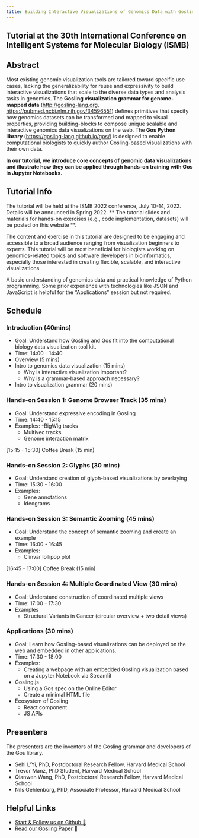 ```yaml
---
title: Building Interactive Visualizations of Genomics Data with Gosling 
---
```

## Tutorial at the 30th International Conference on Intelligent Systems for Molecular Biology (ISMB)

## Abstract
Most existing genomic visualization tools are tailored toward specific use cases, lacking the generalizability for reuse and expressivity to build interactive visualizations that scale to the diverse data types and analysis tasks in genomics. The **Gosling visualization grammar for genome-mapped data** (http://gosling-lang.org, https://pubmed.ncbi.nlm.nih.gov/34596551) defines primitives that specify how genomics datasets can be transformed and mapped to visual properties, providing building-blocks to compose unique scalable and interactive genomics data visualizations on the web. 
The **Gos Python library** (https://gosling-lang.github.io/gos/) is designed to enable computational biologists to quickly author Gosling-based visualizations with their own data. 

**In our tutorial, we introduce core concepts of genomic data visualizations and illustrate how they can be applied through hands-on training with Gos in Jupyter Notebooks.**

## Tutorial Info
The tutorial will be held at the ISMB 2022 conference, July 10-14, 2022. Details will be announced in Spring 2022.
** The tutorial slides and materials for hands-on exercises (e.g., code implementation, datasets) will be posted on this website **.


The content and exercise in this tutorial are designed to be engaging and accessible to a broad audience ranging from visualization beginners to experts. 
This tutorial will be most beneficial for biologists working on genomics-related topics and software developers in bioinformatics, 
especially those interested in creating flexible, scalable, and interactive visualizations.

A basic understanding of genomics data and practical knowledge of Python programming. Some prior experience with technologies like JSON and JavaScript is helpful for the “Applications” session but not required.


## Schedule

### Introduction (40mins)
- Goal: Understand how Gosling and Gos fit into the computational biology data visualization tool kit.
- Time: 14:00 - 14:40 
- Overview (5 mins)
- Intro to genomics data visualization (15 mins)
    - Why is interactive visualization important?
    - Why is a grammar-based approach necessary?
- Intro to visualization grammar (20 mins)

### Hands-on Session 1: Genome Browser Track (35 mins)
- Goal: Understand expressive encoding in Gosling
- Time: 14:40 - 15:15
- Examples: 
    -BigWig tracks
    - Multivec tracks
    - Genome interaction matrix

[15:15 - 15:30] Coffee Break (15 min)

### Hands-on Session 2: Glyphs (30 mins)
- Goal: Understand creation of glyph-based visualizations by overlaying
- Time: 15:30 - 16:00
- Examples:
    - Gene annotations
    - Ideograms

### Hands-on Session 3: Semantic Zooming (45 mins)
- Goal: Understand the concept of semantic zooming and create an example
- Time: 16:00 - 16:45
- Examples:
    - Clinvar lollipop plot

[16:45 - 17:00] Coffee Break (15 min)

### Hands-on Session 4: Multiple Coordinated View (30 mins)
- Goal: Understand construction of coordinated multiple views
- Time: 17:00 - 17:30
- Examples
    - Structural Variants in Cancer (circular overview + two detail views)

### Applications (30 mins)
- Goal: Learn how Gosling-based visualizations can be deployed on the web and embedded in other applications.
- Time: 17:30 - 18:00
- Examples:
    - Creating a webpage with an embedded Gosling visualization based on a Jupyter Notebook via Streamlit
- Gosling.js
    - Using a Gos spec on the Online Editor
    - Create a minimal HTML file
- Ecosystem of Gosling
    - React component
    - JS APIs



## Presenters
The presenters are the inventors of the Gosling grammar and developers of the Gos library.

- Sehi L’Yi, PhD,
    Postdoctoral Research Fellow, Harvard Medical School
- Trevor Manz,
    PhD Student, Harvard Medical School
- Qianwen Wang, PhD,
    Postdoctoral Research Fellow, Harvard Medical School
- Nils Gehlenborg, PhD,
    Associate Professor, Harvard Medical School


## Helpful Links
- [Start & Follow us on Github :link:](https://github.com/gosling-lang)
- [Read our Gosling Paper :link:](https://osf.io/6evmb/)